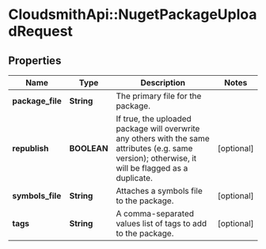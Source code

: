 # CloudsmithApi::NugetPackageUploadRequest

## Properties
Name | Type | Description | Notes
------------ | ------------- | ------------- | -------------
**package_file** | **String** | The primary file for the package. | 
**republish** | **BOOLEAN** | If true, the uploaded package will overwrite any others with the same attributes (e.g. same version); otherwise, it will be flagged as a duplicate. | [optional] 
**symbols_file** | **String** | Attaches a symbols file to the package. | [optional] 
**tags** | **String** | A comma-separated values list of tags to add to the package. | [optional] 


